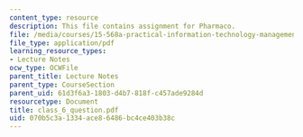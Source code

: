 ```yaml
---
content_type: resource
description: This file contains assignment for Pharmaco.
file: /media/courses/15-568a-practical-information-technology-management-spring-2005/070b5c3a1334ace86486bc4ce403b38c_class_6_question.pdf
file_type: application/pdf
learning_resource_types:
- Lecture Notes
ocw_type: OCWFile
parent_title: Lecture Notes
parent_type: CourseSection
parent_uid: 61d3f6a3-1803-d4b7-818f-c457ade9284d
resourcetype: Document
title: class_6_question.pdf
uid: 070b5c3a-1334-ace8-6486-bc4ce403b38c
---
```

